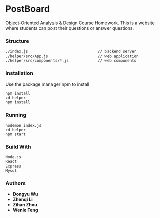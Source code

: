 # PostBoard

Object-Oriented Analysis &amp; Design Course Homework.
This is a website where students can post their questions or answer questions. 

### Structure
```
./index.js                               // backend server
./helper/src/App.js                      // web application
./helper/src/components/*.js             // web components 
```

### Installation 
Use the package manager npm to install
```
npm install
cd helper
npm install
```

### Running 
```
nodemon index.js
cd helper 
npm start
```

### Build With
```
Node.js
React
Express
Mysql
```

### Authors 
* **Dongyu Wu**
* **Zhenqi Li**
* **Zihan Zhou**
* **Wenle Feng**

